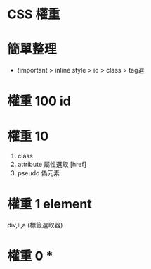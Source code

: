 # CSS 權重

# 簡單整理
* !important > inline style > id > class > tag選

# 權重 100  id
# 權重 10
1. class
2. attribute 屬性選取 [href]
3. pseudo    偽元素
# 權重 1  element
div,li,a (標籤選取器)
# 權重 0 * 
